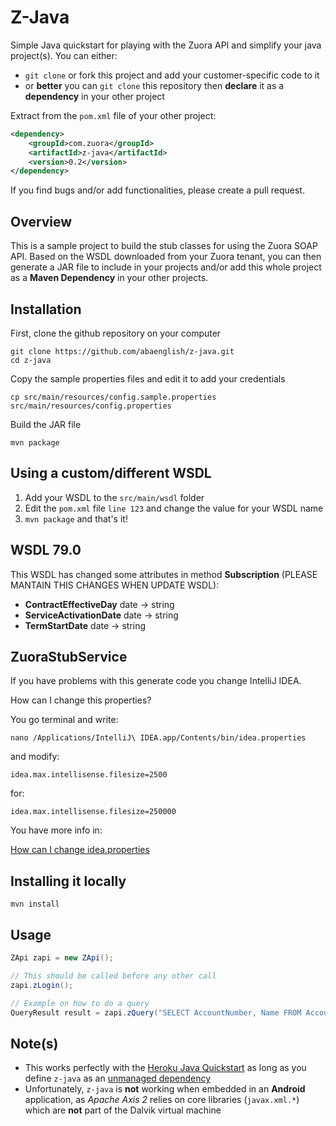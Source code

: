 Z-Java
======

Simple Java quickstart for playing with the Zuora API and simplify your java project(s). You can either:

* `git clone` or fork this project and add your customer-specific code to it
* or **better** you can `git clone` this repository then **declare** it as a **dependency** in your other project

Extract from the `pom.xml` file of your other project:

```xml
<dependency>
    <groupId>com.zuora</groupId>
    <artifactId>z-java</artifactId>
    <version>0.2</version>
</dependency>
```

If you find bugs and/or add functionalities, please create a pull request.


Overview
--------

This is a sample project to build the stub classes for using the Zuora SOAP API. Based on the WSDL
downloaded from your Zuora tenant, you can then generate a JAR file to include in your projects and/or
add this whole project as a **Maven Dependency** in your other projects.


Installation
------------

First, clone the github repository on your computer

    git clone https://github.com/abaenglish/z-java.git
    cd z-java

Copy the sample properties files and edit it to add your credentials

    cp src/main/resources/config.sample.properties src/main/resources/config.properties

Build the JAR file

    mvn package


Using a custom/different WSDL
-----------------------------

1. Add your WSDL to the `src/main/wsdl` folder
2. Edit the `pom.xml` file `line 123` and change the value for your WSDL name
3. `mvn package` and that's it!

## WSDL 79.0

This WSDL has changed some attributes in method **Subscription** (PLEASE MANTAIN THIS CHANGES WHEN UPDATE WSDL):
-  **ContractEffectiveDay**  date -> string
-  **ServiceActivationDate**   date -> string
-  **TermStartDate**   date -> string

## ZuoraStubService

If you have problems with this generate code you change IntelliJ IDEA.

How can I change this properties?

You go terminal and write:

```
nano /Applications/IntelliJ\ IDEA.app/Contents/bin/idea.properties
```

and modify:

```
idea.max.intellisense.filesize=2500
```

for:

```
idea.max.intellisense.filesize=250000
```

You have more info in:

[How can I change idea.properties](https://intellij-support.jetbrains.com/hc/en-us/articles/206544869-Configuring-JVM-options-and-platform-properties)


Installing it locally
---------------------

    mvn install


Usage
-----

```java
ZApi zapi = new ZApi();

// This should be called before any other call
zapi.zLogin();

// Example on how to do a query
QueryResult result = zapi.zQuery("SELECT AccountNumber, Name FROM Account");
```

Note(s)
-------

* This works perfectly with the [Heroku Java Quickstart](https://devcenter.heroku.com/articles/getting-started-with-java) as long as you define `z-java` as an [unmanaged dependency](https://devcenter.heroku.com/articles/local-maven-dependencies)
* Unfortunately, `z-java` is **not** working when embedded in an **Android** application, as _Apache Axis 2_ relies on core libraries (`javax.xml.*`) which are **not** part of the Dalvik virtual machine
